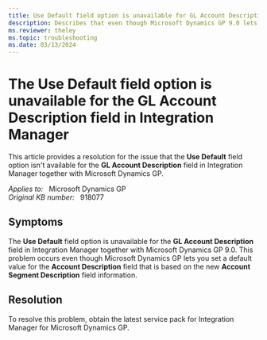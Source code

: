 ```yaml
---
title: Use Default field option is unavailable for GL Account Description
description: Describes that even though Microsoft Dynamics GP 9.0 lets you set a default value for the GL Account Description field, the Use Default field option is unavailable in Integration Manager. A service pack is now available to resolve this problem.
ms.reviewer: theley
ms.topic: troubleshooting
ms.date: 03/13/2024
---
```

# The Use Default field option is unavailable for the GL Account Description field in Integration Manager

This article provides a resolution for the issue that the **Use Default** field option isn't available for the **GL Account Description** field in Integration Manager together with Microsoft Dynamics GP.

_Applies to:_ &nbsp; Microsoft Dynamics GP  
_Original KB number:_ &nbsp; 918077

## Symptoms

The **Use Default** field option is unavailable for the **GL Account Description** field in Integration Manager together with Microsoft Dynamics GP 9.0. This problem occurs even though Microsoft Dynamics GP lets you set a default value for the **Account Description** field that is based on the new **Account Segment Description** field information.

## Resolution

To resolve this problem, obtain the latest service pack for Integration Manager for Microsoft Dynamics GP.
